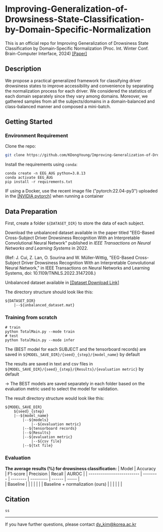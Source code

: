# Improving-Generalization-of-Drowsiness-State-Classification-by-Domain-Specific-Normalization
This is an official repo for Improving Generalization of Drowsiness State Classification by Domain-Specific Normalization (Proc. Int. Winter Conf. Brain-Computer Interface, 2024) [\[Paper\]]()

## Description

We propose a practical generalized framework for classifying driver drowsiness states to improve accessibility and convenience by separating the normalization process for each driver. We considered the statistics of each domain separately since they vary among domains. Moreover, we gathered samples from all the subjects/domains in a domain-balanced and class-balanced manner and composed a mini-batch.


## Getting Started

### Environment Requirement

Clone the repo:

```bash
git clone https://github.com/KDongYoung/Improving-Generalization-of-Drowsiness-State-Classification-by-Domain-Specific-Normalization.git
```

Install the requirements using `conda`:

```terminal
conda create -n EEG_AUG python=3.8.13
conda activate EEG_AUG
pip install -r requirements.txt
```

IF using a Docker, use the recent image file ("pytorch:22.04-py3") uploaded in the [\[NVIDIA pytorch\]](https://catalog.ngc.nvidia.com/orgs/nvidia/containers/pytorch) when running a container


## Data Preparation

First, create a folder `${DATASET_DIR}` to store the data of each subject.

Download the unbalanced dataset available in the paper titled "EEG-Based Cross-Subject Driver Drowsiness Recognition With an Interpretable Convolutional Neural Network" published in *IEEE Transactions on Neural Networks and Learning Systems* in 2022.

(Ref: J. Cui, Z. Lan, O. Sourina and W. Müller-Wittig, "EEG-Based Cross-Subject Driver Drowsiness Recognition With an Interpretable Convolutional Neural Network," in IEEE Transactions on Neural Networks and Learning Systems, doi: 10.1109/TNNLS.2022.3147208.)

Unbalanced dataset available in [\[Dataset Download Link\]](https://figshare.com/articles/dataset/EEG_driver_drowsiness_dataset_unbalanced_/16586957)

The directory structure should look like this:

```
${DATASET_DIR}
	|--${unbalanced_dataset.mat}
```

### Training from scratch

```shell script
# train
python TotalMain.py --mode train
# test
python TotalMain.py --mode infer
```

The (BEST model for each SUBJECT and the tensorboard records) are saved in `${MODEL_SAVE_DIR}/{seed}_{step}/{model_name}` by default

The results are saved in text and csv files in `${MODEL_SAVE_DIR}/{seed}_{step}/{Results}/{evaluation metric}` by default

-> The BEST models are saved separately in each folder based on the evaluation metric used to select the model for validation.

The result directory structure would look like this:

```
${MODEL_SAVE_DIR}
    ${seed}_{step}
	|--${model_name}
	    |--${models}
	    	|--${evaluation metric}
	    |--${tensorboard records}
        |--${Results}
	    |--${evaluation metric}
	    	|--${csv file}
		|--${txt file}
```

### Evaluation

**The average results (%) for drowsiness classification:**
| Model                      | Accuracy | F1-score | Precision | Recall | AUROC | 
| -------------------------- | -------- | -------- | --------- | ------ | ----- |  
| Baseline                   |    |     |     |     |      | 
| Baseline + normalization (ours)   |    |     |     |     |      | 


## Citation

```
ss
```

--------------

If you have further questions, please contact dy_kim@korea.ac.kr

